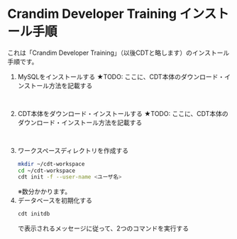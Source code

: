 # Crandim Developer Training インストール手順

これは「Crandim Developer Training」（以後CDTと略します）のインストール手順です。

1. MySQLをインストールする
   ★TODO: ここに、CDT本体のダウンロード・インストール方法を記載する
   ```bash
      
   ```
2. CDT本体をダウンロード・インストールする
   ★TODO: ここに、CDT本体のダウンロード・インストール方法を記載する
   ```bash
      
   ```
3. ワークスペースディレクトリを作成する
   ```bash
   mkdir ~/cdt-workspace
   cd ~/cdt-workspace
   cdt init -f --user-name <ユーザ名>
   ```
   ※数分かかります。
5. データベースを初期化する
   ```bash
   cdt initdb
   ```
   で表示されるメッセージに従って、2つのコマンドを実行する

